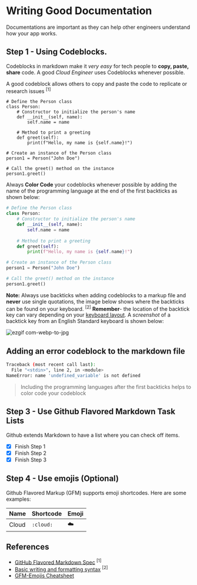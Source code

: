 # Writing Good Documentation

Documentations are important as they can help other engineers understand how your app works. 
## Step 1 - Using Codeblocks.

Codeblocks in markdown make it *very easy* for tech people to **copy, paste, share** code. A good _Cloud Engineer_ uses Codeblocks whenever possible.

A good codeblock allows others to copy and paste the code to replicate or research issues <sup>[1]</sup>

```
# Define the Person class
class Person:
    # Constructor to initialize the person's name
    def __init__(self, name):
        self.name = name
    
    # Method to print a greeting
    def greet(self):
        print(f"Hello, my name is {self.name}!")

# Create an instance of the Person class
person1 = Person("John Doe")

# Call the greet() method on the instance
person1.greet()

```

Always **Color Code** your codeblocks whenever possible by adding the name of the programming language at the end of the first backticks as shown below:

```python
# Define the Person class
class Person:
    # Constructor to initialize the person's name
    def __init__(self, name):
        self.name = name
    
    # Method to print a greeting
    def greet(self):
        print(f"Hello, my name is {self.name}!")

# Create an instance of the Person class
person1 = Person("John Doe")

# Call the greet() method on the instance
person1.greet()

```

**Note:** Always use backticks when adding codeblocks to a markup file and **never** use single quotations, the image below shows where the backticks can be found on your keyboard. <sup>[2]</sup> **Remember**- the location of the backtick key can vary depending on your [keyboard layout](https://kbd-intl.narod.ru/english/layouts). A _screenshot_ of a backtick key from an English Standard keyboard is shown below:

![ezgif com-webp-to-jpg](https://github.com/patty6339/github-docs-example/assets/21007127/d3e01af1-b83c-4592-9471-14fa414ab604)

## Adding an error codeblock to the markdown file ##
```bash
Traceback (most recent call last):
  File "<stdin>", line 2, in <module>
NameError: name 'undefined_variable' is not defined
```
> Including the programming languages after the first backticks helps to color code your codeblock

## Step 3 - Use Github Flavored Markdown Task Lists

Github extends Markdown to have a list where you can check off items.

- [x] Finish Step 1
- [x] Finish Step 2
- [x] Finish Step 3

## Step 4 - Use emojis (Optional)
Github Flavored Markup (GFM) supports emoji shortcodes. Here are some examples:

| Name | Shortcode | Emoji
| --- | --- | ---
|Cloud |`:cloud:`|:cloud:


## References
- [GitHub Flavored Markdown Spec](https://github.github.com/gfm/) <sup>[1]</sup>
- [Basic writing and formatting syntax](https://docs.github.com/en/get-started/writing-on-github/getting-started-with-writing-and-formatting-on-github/basic-writing-and-formatting-syntax) <sup>[2]</sup>
- [GFM-Emojis Cheatsheet](https://github.com/ikatyang/emoji-cheat-sheet/blob/master/README.md)

